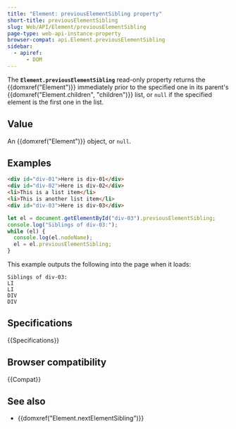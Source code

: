 ```yaml
---
title: "Element: previousElementSibling property"
short-title: previousElementSibling
slug: Web/API/Element/previousElementSibling
page-type: web-api-instance-property
browser-compat: api.Element.previousElementSibling
sidebar:
  - apiref:
      - DOM
---
```


The **`Element.previousElementSibling`**
read-only property returns the {{domxref("Element")}} immediately prior to the specified
one in its parent's {{domxref("Element.children", "children")}} list, or `null` if the specified element is the first one in the list.

## Value

An {{domxref("Element")}} object, or `null`.

## Examples

```html
<div id="div-01">Here is div-01</div>
<div id="div-02">Here is div-02</div>
<li>This is a list item</li>
<li>This is another list item</li>
<div id="div-03">Here is div-03</div>
```

```js
let el = document.getElementById("div-03").previousElementSibling;
console.log("Siblings of div-03:");
while (el) {
  console.log(el.nodeName);
  el = el.previousElementSibling;
}
```

This example outputs the following into the page when it loads:

```plain
Siblings of div-03:
LI
LI
DIV
DIV
```

## Specifications

{{Specifications}}

## Browser compatibility

{{Compat}}

## See also

- {{domxref("Element.nextElementSibling")}}
